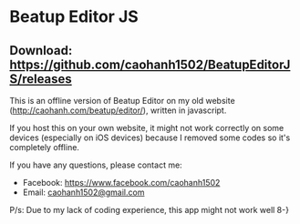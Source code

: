 # Beatup Editor JS
## Download: https://github.com/caohanh1502/BeatupEditorJS/releases

This is an offline version of Beatup Editor on my old website
(http://caohanh.com/beatup/editor/), written in javascript.



If you host this on your own website, it might not work correctly on some devices
(especially on iOS devices) because I removed some codes so it's completely offline.

If you have any questions, please contact me:
- Facebook: https://www.facebook.com/caohanh1502
- Email: caohanh1502@gmail.com

P/s: Due to my lack of coding experience, this app might not work well 8-}
